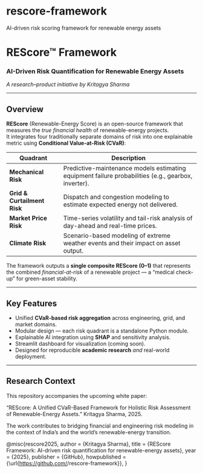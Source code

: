 # rescore-framework
AI-driven risk scoring framework for renewable energy assets
#  REScore™ Framework
### AI-Driven Risk Quantification for Renewable Energy Assets  
*A research–product initiative by Kritagya Sharma*

---

##  Overview
**REScore** (Renewable-Energy Score) is an open-source framework that measures the *true financial health* of renewable-energy projects.  
It integrates four traditionally separate domains of risk into one explainable metric using **Conditional Value-at-Risk (CVaR)**:

| Quadrant | Description |
|-----------|--------------|
|  **Mechanical Risk** | Predictive-maintenance models estimating equipment failure probabilities (e.g., gearbox, inverter). |
|  **Grid & Curtailment Risk** | Dispatch and congestion modeling to estimate expected energy not delivered. |
|  **Market Price Risk** | Time-series volatility and tail-risk analysis of day-ahead and real-time prices. |
|  **Climate Risk** | Scenario-based modeling of extreme weather events and their impact on asset output. |

The framework outputs a **single composite REScore (0–1)** that represents the combined *financial-at-risk* of a renewable project — a “medical check-up” for green-asset stability.

---

##  Key Features
- Unified **CVaR-based risk aggregation** across engineering, grid, and market domains.  
- Modular design — each risk quadrant is a standalone Python module.  
- Explainable AI integration using **SHAP** and sensitivity analysis.  
- Streamlit dashboard for visualization (coming soon).  
- Designed for reproducible **academic research** *and* real-world deployment.

---

## Research Context

This repository accompanies the upcoming white paper:

“REScore: A Unified CVaR-Based Framework for Holistic Risk Assessment of Renewable-Energy Assets.”
Kritagya Sharma, 2025.

The work contributes to bridging financial and engineering risk modeling in the context of India’s and the world’s renewable-energy transition.


@misc{rescore2025,
  author       = {Kritagya Sharma},
  title        = {REScore Framework: AI-driven risk quantification for renewable-energy assets},
  year         = {2025},
  publisher    = {GitHub},
  howpublished = {\url{https://github.com/<champions18>/rescore-framework}},
}

